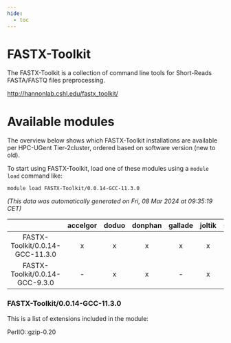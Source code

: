 ```yaml
---
hide:
  - toc
---
```


FASTX-Toolkit
=============


The FASTX-Toolkit is a collection of command line tools for  Short-Reads FASTA/FASTQ files preprocessing.

http://hannonlab.cshl.edu/fastx_toolkit/
# Available modules


The overview below shows which FASTX-Toolkit installations are available per HPC-UGent Tier-2cluster, ordered based on software version (new to old).

To start using FASTX-Toolkit, load one of these modules using a `module load` command like:

```shell
module load FASTX-Toolkit/0.0.14-GCC-11.3.0
```

*(This data was automatically generated on Fri, 08 Mar 2024 at 09:35:19 CET)*  

| |accelgor|doduo|donphan|gallade|joltik|skitty|
| :---: | :---: | :---: | :---: | :---: | :---: | :---: |
|FASTX-Toolkit/0.0.14-GCC-11.3.0|x|x|x|x|x|x|
|FASTX-Toolkit/0.0.14-GCC-9.3.0|-|x|x|-|x|x|


### FASTX-Toolkit/0.0.14-GCC-11.3.0

This is a list of extensions included in the module:

PerlIO::gzip-0.20